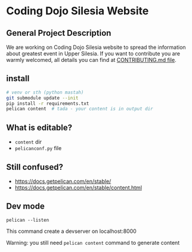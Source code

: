 # Coding Dojo Silesia Website

## General Project Description

We are working on Coding Dojo Silesia website to spread the information about greatest event in Upper Silesia. If you want to contribute you are warmly welcomed, all details you can find at [CONTRIBUTING.md file](https://github.com/CodingDojoSilesia/coding-dojo-silesia.pl/blob/master/CONTRIBUTING.md).

## install

```bash
# venv or sth (python mastah)
git submodule update --init
pip install -r requirements.txt
pelican content  # tada - your content is in output dir
```

## What is editable?

* `content` dir
* `pelicanconf.py` file

## Still confused?

* https://docs.getpelican.com/en/stable/
* https://docs.getpelican.com/en/stable/content.html

## Dev mode

```
pelican --listen
```

This command create a devserver on localhost:8000

Warning: you still need `pelican content` command to generate content
